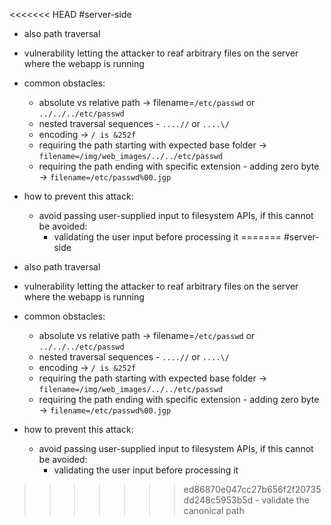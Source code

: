 <<<<<<< HEAD
#server-side

- also path traversal
- vulnerability letting the attacker to reaf arbitrary files on the server where the webapp is running
- common obstacles:
	- absolute vs relative path → filename=`/etc/passwd` or `../../../etc/passwd`
	- nested traversal sequences - `....//` or `....\/`
	- encoding → `/ is &252f`
	- requiring the path starting with expected base folder → `filename=/img/web_images/../../etc/passwd`
	- requiring the path ending with specific extension - adding zero byte → `filename=/etc/passwd%00.jgp`

- how to prevent this attack:
	- avoid passing user-supplied input to filesystem APIs, if this cannot be avoided:
		- validating the user input before processing it
=======
#server-side

- also path traversal
- vulnerability letting the attacker to reaf arbitrary files on the server where the webapp is running
- common obstacles:
	- absolute vs relative path → filename=`/etc/passwd` or `../../../etc/passwd`
	- nested traversal sequences - `....//` or `....\/`
	- encoding → `/ is &252f`
	- requiring the path starting with expected base folder → `filename=/img/web_images/../../etc/passwd`
	- requiring the path ending with specific extension - adding zero byte → `filename=/etc/passwd%00.jgp`

- how to prevent this attack:
	- avoid passing user-supplied input to filesystem APIs, if this cannot be avoided:
		- validating the user input before processing it
>>>>>>> ed86870e047cc27b656f2f20735dd248c5953b5d
		- validate the canonical path
